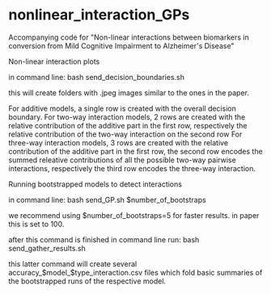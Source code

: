 # nonlinear_interaction_GPs
Accompanying code for "Non-linear interactions between biomarkers in conversion from Mild Cognitive Impairment to Alzheimer's Disease"

Non-linear interaction plots 

in command line:
bash send_decision_boundaries.sh

this will create folders with .jpeg images similar to the ones in the paper.

For additive models, a single row is created with the overall decision boundary.
For two-way interaction models, 2 rows are created with the relative contribution of the additive part in the first row, respectively the relative contribution of the two-way interaction on the second row
For three-way interaction models, 3 rows are created with the relative contribution of the additive part in the first row, the second row encodes the summed releative contributions of all the possible two-way pairwise interactions, respectively the third row encodes the three-way interaction.

Running bootstrapped models to detect interactions

in command line:
 bash send_GP.sh $number_of_bootstraps
 
 we recommend using $number_of_bootstraps=5 for faster results. in paper this is set to 100.
 
 after this command is finished in command line run:
 bash send_gather_results.sh
 
 this latter command will create several accuracy_$model_$type_interaction.csv files which fold basic summaries of the bootstrapped runs of the respective model.
 
 

